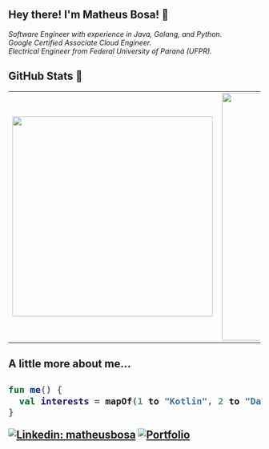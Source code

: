 <h2>Hey there! I'm Matheus Bosa! 👋</h2>

<p><em>Software Engineer with experience in Java, Golang, and Python.
<br />
Google Certified Associate Cloud Engineer.
<br />
Electrical Engineer from Federal University of Paraná (UFPR).
</em></p>

<h2>GitHub Stats 👀</h2>

<center>
  <table>
    <tr>
      <td><img width="400px" align="left" src="https://github-readme-stats.vercel.app/api/top-langs/?username=bosamatheus&hide=html&layout=compact&theme=buefy" /></td>
      <td><img width="495px" align="left" src="https://github-readme-stats.vercel.app/api?username=bosamatheus&theme=buefy"/></td>
    </tr>   
  </table>
</center>

<h2>A little more about me...<h2>

```kotlin
fun me() {
  val interests = mapOf(1 to "Kotlin", 2 to "Data Engineering", 3 to "Coffee")
}
```

[![Linkedin: matheusbosa](https://img.shields.io/badge/-matheusbosa-blue?style=flat-square&logo=Linkedin&logoColor=white&link=https://www.linkedin.com/in/matheusbosa/)](https://www.linkedin.com/in/matheusbosa/)
[![Portfolio](https://img.shields.io/github/followers/bosamatheus?label=follow&style=social)](https://bosamatheus.github.io/)
